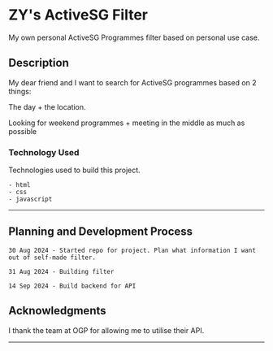 
<!-- ZY, 30 Aug 2024 -->

# ZY's ActiveSG Filter

My own personal ActiveSG Programmes filter based on personal use case.

## Description

My dear friend and I want to search for ActiveSG programmes based on 2 things:

The day + the location. 

Looking for weekend programmes + meeting in the middle as much as possible

### Technology Used

Technologies used to build this project.

```
- html
- css
- javascript
```


---

## Planning and Development Process

```
30 Aug 2024 - Started repo for project. Plan what information I want out of self-made filter.

31 Aug 2024 - Building filter

14 Sep 2024 - Build backend for API
```

## Acknowledgments

I thank the team at OGP for allowing me to utilise their API.

---